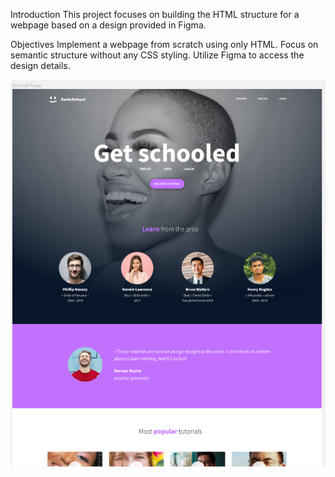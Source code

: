 Introduction
This project focuses on building the HTML structure for a webpage based on a design provided in Figma.

Objectives
Implement a webpage from scratch using only HTML.
Focus on semantic structure without any CSS styling.
Utilize Figma to access the design details.

![Website Banner](images/school.png)
